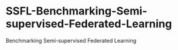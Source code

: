 # SSFL-Benchmarking-Semi-supervised-Federated-Learning
Benchmarking Semi-supervised Federated Learning
